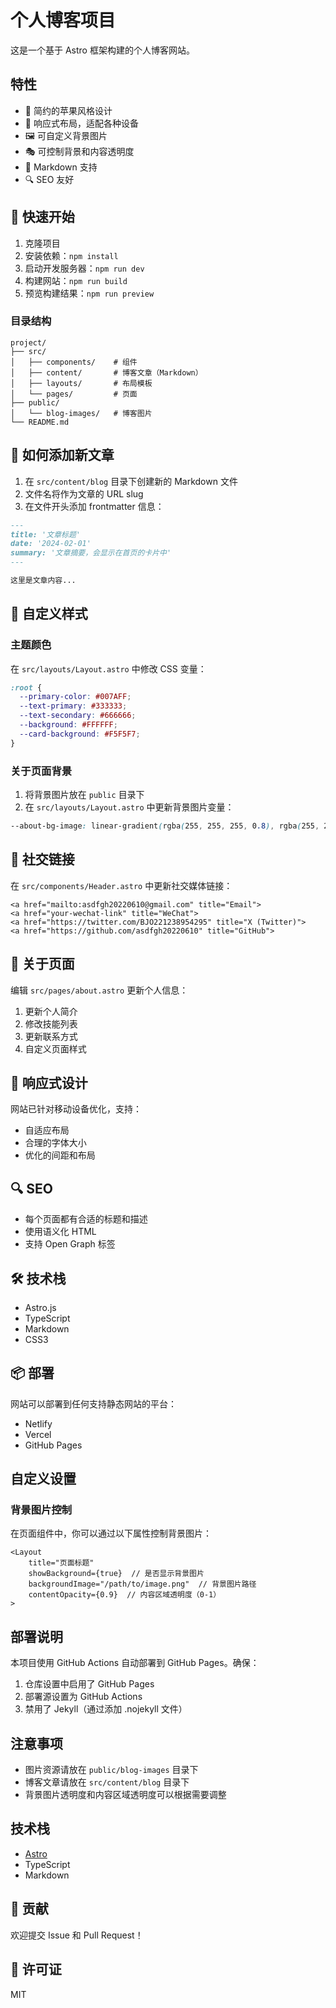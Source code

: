 # 个人博客项目

这是一个基于 Astro 框架构建的个人博客网站。

## 特性

- 🎨 简约的苹果风格设计
- 📱 响应式布局，适配各种设备
- 🖼️ 可自定义背景图片
- 🎭 可控制背景和内容透明度
- 📝 Markdown 支持
- 🔍 SEO 友好

## 🚀 快速开始

1. 克隆项目
2. 安装依赖：`npm install`
3. 启动开发服务器：`npm run dev`
4. 构建网站：`npm run build`
5. 预览构建结果：`npm run preview`

### 目录结构
```
project/
├── src/
│   ├── components/    # 组件
│   ├── content/       # 博客文章（Markdown）
│   ├── layouts/       # 布局模板
│   └── pages/         # 页面
├── public/
│   └── blog-images/   # 博客图片
└── README.md
```
## 📝 如何添加新文章

1. 在 `src/content/blog` 目录下创建新的 Markdown 文件
2. 文件名将作为文章的 URL slug
3. 在文件开头添加 frontmatter 信息：

```markdown
---
title: '文章标题'
date: '2024-02-01'
summary: '文章摘要，会显示在首页的卡片中'
---

这里是文章内容...
```

## 🎨 自定义样式

### 主题颜色
在 `src/layouts/Layout.astro` 中修改 CSS 变量：
```css
:root {
  --primary-color: #007AFF;
  --text-primary: #333333;
  --text-secondary: #666666;
  --background: #FFFFFF;
  --card-background: #F5F5F7;
}
```

### 关于页面背景
1. 将背景图片放在 `public` 目录下
2. 在 `src/layouts/Layout.astro` 中更新背景图片变量：
```css
--about-bg-image: linear-gradient(rgba(255, 255, 255, 0.8), rgba(255, 255, 255, 0.8)), url('/your-image.jpg');
```

## 🔗 社交链接

在 `src/components/Header.astro` 中更新社交媒体链接：

```astro
<a href="mailto:asdfgh20220610@gmail.com" title="Email">
<a href="your-wechat-link" title="WeChat">
<a href="https://twitter.com/BJO221238954295" title="X (Twitter)">
<a href="https://github.com/asdfgh20220610" title="GitHub">
```

## 📄 关于页面

编辑 `src/pages/about.astro` 更新个人信息：

1. 更新个人简介
2. 修改技能列表
3. 更新联系方式
4. 自定义页面样式

## 📱 响应式设计

网站已针对移动设备优化，支持：
- 自适应布局
- 合理的字体大小
- 优化的间距和布局

## 🔍 SEO

- 每个页面都有合适的标题和描述
- 使用语义化 HTML
- 支持 Open Graph 标签

## 🛠 技术栈

- Astro.js
- TypeScript
- Markdown
- CSS3

## 📦 部署

网站可以部署到任何支持静态网站的平台：
- Netlify
- Vercel
- GitHub Pages




## 自定义设置

### 背景图片控制
在页面组件中，你可以通过以下属性控制背景图片：

```astro
<Layout 
    title="页面标题"
    showBackground={true}  // 是否显示背景图片
    backgroundImage="/path/to/image.png"  // 背景图片路径
    contentOpacity={0.9}  // 内容区域透明度（0-1）
>
```



## 部署说明

本项目使用 GitHub Actions 自动部署到 GitHub Pages。确保：

1. 仓库设置中启用了 GitHub Pages
2. 部署源设置为 GitHub Actions
3. 禁用了 Jekyll（通过添加 .nojekyll 文件）

## 注意事项

- 图片资源请放在 `public/blog-images` 目录下
- 博客文章请放在 `src/content/blog` 目录下
- 背景图片透明度和内容区域透明度可以根据需要调整

## 技术栈

- [Astro](https://astro.build/)
- TypeScript
- Markdown

## 🤝 贡献

欢迎提交 Issue 和 Pull Request！

## 📝 许可证

MIT